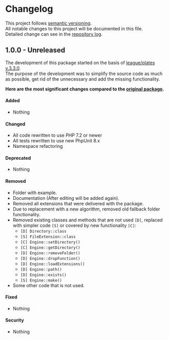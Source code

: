 # Changelog
This project follows [semantic versioning](https://semver.org/).  
All notable changes to this project will be documented in this file.  
Detailed change can see in the [repository log](https://github.com/mobicms/render/commits/).

## 1.0.0 - Unreleased
The development of this package started on the basis of [league/plates v.3.3.0](https://github.com/thephpleague/plates/releases/tag/3.3.0).  
The purpose of the development was to simplify the source code as much as possible, get rid of the unnecessary and add the missing functionality.

**Here are the most significant changes compared to the [original package](https://github.com/thephpleague/plates/releases/tag/3.3.0).**

#### Added
- Nothing

#### Changed
- All code rewritten to use PHP 7.2 or newer
- All tests rewritten to use new PhpUnit 8.x
- Namespace refactoring

#### Deprecated
- Nothing

#### Removed
- Folder with example.
- Documentation (After editing will be added again).
- Removed all extensions that were delivered with the package.
- Due to replacement with a new algorithm, removed old fallback folder functionality.
- Removed existing classes and methods that are not used `[D]`, replaced with simpler code `[S]`
  or covered by new functionality `[C]`:
  - `[D] Directory::class`
  - `[S] FileExtension::class`
  - `[C] Engine::setDirectory()`
  - `[C] Engine::getDirectory()`
  - `[D] Engine::removeFolder()`
  - `[D] Engine::dropFunction()`
  - `[D] Engine::loadExtensions()`
  - `[D] Engine::path()`
  - `[D] Engine::exists()`
  - `[S] Engine::make()`
- Some other code that is not used.

#### Fixed
- Nothing

#### Security
- Nothing
